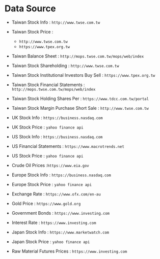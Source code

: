# Data Source


* Taiwan Stock Info : `http://www.twse.com.tw`
* Taiwan Stock Price : 
	* `http://www.twse.com.tw`
	* `https://www.tpex.org.tw`
* Taiwan Balance Sheet : `http://mops.twse.com.tw/mops/web/index`
* Taiwan Stock Shareholding : `http://www.twse.com.tw`
* Taiwan Stock Institutional Investors Buy Sell : `https://www.tpex.org.tw`
* Taiwan Stock Financial Statements : `http://mops.twse.com.tw/mops/web/index`
* Taiwan Stock Holding Shares Per : `https://www.tdcc.com.tw/portal`
* Taiwan Stock Margin Purchase Short Sale : `http://www.twse.com.tw`

* UK Stock Info : `https://business.nasdaq.com`
* UK Stock Price : `yahoo finance api`

* US Stock Info : `https://business.nasdaq.com`
* US Financial Statements : `https://www.macrotrends.net`
* US Stock Price : `yahoo finance api`

* Crude Oil Prices :`https://www.eia.gov`
* Europe Stock Info : `https://business.nasdaq.com`
* Europe Stock Price : `yahoo finance api`
* Exchange Rate : `https://www.ofx.com/en-au`
* Gold Price : `https://www.gold.org`
* Government Bonds : `https://www.investing.com`
* Interest Rate : `https://www.investing.com`
* Japan Stock Info : `https://www.marketwatch.com`
* Japan Stock Price : `yahoo finance api`
* Raw Material Futures Prices : `https://www.investing.com`

